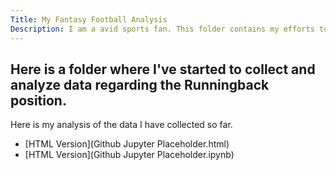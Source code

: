 ```yaml
---
Title: My Fantasy Football Analysis
Description: I am a avid sports fan. This folder contains my efforts to apply what I learn in school torwards one of my biggest hobbies: Fantasy Football.
---
```


Here is a folder where I've started to collect and analyze data regarding the Runningback position.
- 

Here is my analysis of the data I have collected so far.
- [HTML Version](Github Jupyter Placeholder.html)
- [HTML Version](Github Jupyter Placeholder.ipynb)
